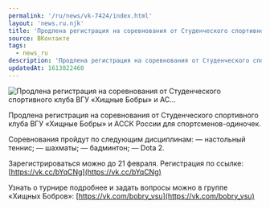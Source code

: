 ```yaml
---
permalink: '/ru/news/vk-7424/index.html'
layout: 'news.ru.njk'
title: 'Продлена регистрация на соревнования от Студенческого спортивного клуба ВГУ «Хищные Бобры» и АС…'
source: ВКонтакте
tags:
  - news_ru
description: 'Продлена регистрация на соревнования от Студенческого спортивного клуба ВГУ «Хищные Бобры» и АС…'
updatedAt: 1613822460
---
```

![Продлена регистрация на соревнования от Студенческого спортивного клуба ВГУ «Хищные Бобры» и АС…](https://sun9-41.userapi.com/sun9-3/impg/Aw9jz4MWCJ9LqnuKvipLdAQoBH-O-q7v8b3ruQ/_Ma_GmWgdco.jpg?size=1280x720&quality=96&sign=f2998c1d31eba07cb8a2bd64075fc77e&c_uniq_tag=wgU3xhMRHT7MnUPvEW8yD3-ua5WrM4tZE9gHEt0voZw&type=album)

Продлена регистрация на соревнования от Студенческого спортивного клуба ВГУ «Хищные Бобры» и АССК России для спортсменов-одиночек.

Соревнования пройдут по следующим дисциплинам:
— настольный теннис;
— шахматы;
— бадминтон;
— Dota 2.

Зарегистрироваться можно до 21 февраля. Регистрация по ссылке: [https://vk.cc/bYqCNg](https://vk.cc/bYqCNg)

Узнать о турнире подробнее и задать вопросы можно в группе «Хищных Бобров»: [https://vk.com/bobry_vsu](https://vk.com/bobry_vsu)
